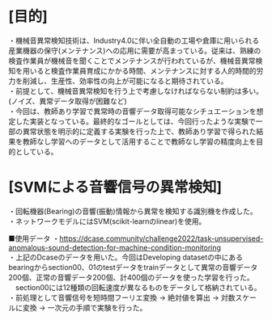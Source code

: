 # [目的]
・機械音異常検知技術は、Industry4.0に伴い全自動の工場や倉庫に用いられる産業機器の保守(メンテナンス)への応用に需要が高まっている。従来は、熟練の検査作業員が機械音を聞くことでメンテナンスが行われているが、機械音異常検知を用いると検査作業員育成にかかる時間、メンテナンスに対する人的時間的労力を削減し、生産性、効率性の向上が可能になると期待されている。<br>
・前提として、機械音異常検知を行う上で考慮しなければならない制約は多い。(ノイズ、異常データ取得が困難など)<br>
・今回は、教師あり学習で異常時の音響データ取得可能なシチュエーションを想定した実装となっている。最終的なゴールとしては、今回行ったような実験で一部の異常状態を明示的に定義する実験を行った上で、教師あり学習で得られた結果を教師なし学習へのデータとして活用することで教師なし学習の精度向上を目的としている。


# [SVMによる音響信号の異常検知]
・回転機器(Bearing)の音響(振動)情報から異常を検知する識別機を作成した。<br>
・ネットワークモデルにはSVM(scikit-learnのlinear)を使用。<br>

■使用データ
・https://dcase.community/challenge2022/task-unsupervised-anomalous-sound-detection-for-machine-condition-monitoring<br>
・上記のDcaseのデータを用いた。今回はDeveloping datasetの中にあるbearingからsection00、01のtestデータをtrainデータとして異常の音響データ200個、正常の音響データ200個、計400個のデータを使った学習を行った。<br>
　section00には12種類の回転速度が異なるものをデータして格納されている。<br>
・前処理として音響信号を短時間フーリエ変換 → 絶対値を算出 → 対数スケールに変換 → 一次元の手順で実験を行った。
